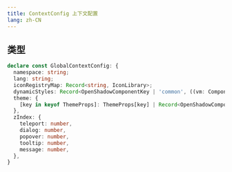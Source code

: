 ```yaml
---
title: ContextConfig 上下文配置
lang: zh-CN
---
```


## 类型

```ts
declare const GlobalContextConfig: {
  namespace: string;
  lang: string;
  iconRegistryMap: Record<string, IconLibrary>;
  dynamicStyles: Record<OpenShadowComponentKey | 'common', ((vm: ComponentInternalInstance) => string)[]>
  theme: {
    [key in keyof ThemeProps]: ThemeProps[key] | Record<OpenShadowComponentKey | 'common', ThemeProps[key]>;
  },
  zIndex: {
    teleport: number,
    dialog: number,
    popover: number,
    tooltip: number,
    message: number,
  },
}
```


<!--this file is copied from Chinese md, remove this comment to update it, or it will be overwritten on next build-->